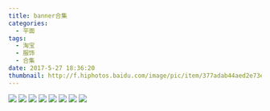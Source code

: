 ```yaml
---
title: banner合集
categories:
  - 平面
tags:
  - 淘宝
  - 服饰
  - 合集
date: 2017-5-27 18:36:20
thumbnail: http://f.hiphotos.baidu.com/image/pic/item/377adab44aed2e73ee9311e68e01a18b86d6fa86.jpg
---
```

<image src="http://wx2.sinaimg.cn/large/005YECPzly1flmkz012ncj30ol079agb.jpg" />

<image src="http://wx3.sinaimg.cn/large/005YECPzly1flmkyzd3dij30rp0adqjy.jpg" />

<image src="http://wx2.sinaimg.cn/large/005YECPzly1flmkxvrxpej30ro097h09.jpg" />

<image src="http://wx3.sinaimg.cn/large/005YECPzly1flmonfp6h9j31a70h3gw9.jpg" />

<image src="http://wx4.sinaimg.cn/large/005YECPzly1flmkxecmlrj30rs0997ag.jpg" />

<image src="http://wx2.sinaimg.cn/large/005YECPzly1flmonrafj2j31130a0do7.jpg" />

<image src="http://wx2.sinaimg.cn/large/005YECPzly1flmonx52fjj31ha0grtlu.jpg" />

<image src="http://wx3.sinaimg.cn/large/005YECPzly1flmoo0ybfgj30jg08cn17.jpg" />